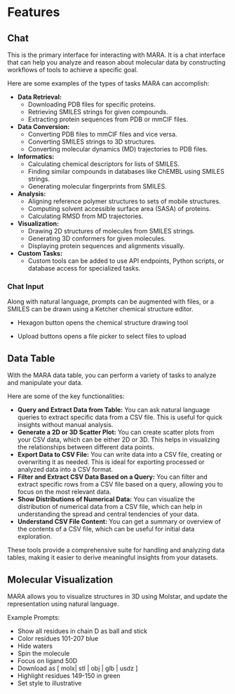# Features

## Chat

This is the primary interface for interacting with MARA. It is a chat interface that can help you analyze and reason about molecular data by constructing workflows of tools to achieve a specific goal.
<vimg src="mara/mara-chat.png" />

 Here are some examples of the types of tasks MARA can accomplish:
* **Data Retrieval:**
    - Downloading PDB files for specific proteins.
    - Retrieving SMILES strings for given compounds.
    - Extracting protein sequences from PDB or mmCIF files.
* **Data Conversion:**
    - Converting PDB files to mmCIF files and vice versa.
    - Converting SMILES strings to 3D structures.
    - Converting molecular dynamics (MD) trajectories to PDB files.
* **Informatics:**
    - Calculating chemical descriptors for lists of SMILES.
    - Finding similar compounds in databases like ChEMBL using SMILES strings.
    - Generating molecular fingerprints from SMILES.
* **Analysis:**
    - Aligning reference polymer structures to sets of mobile structures.
    - Computing solvent accessible surface area (SASA) of proteins.
    - Calculating RMSD from MD trajectories.
* **Visualization:**
    - Drawing 2D structures of molecules from SMILES strings.
    - Generating 3D conformers for given molecules.
    - Displaying protein sequences and alignments visually.
* **Custom Tasks:**
    - Custom tools can be added to use API endpoints, Python scripts, or database access for specialized tasks.

### Chat Input
<vimg src="mara/chat-input.png" />
Along with natural language, prompts can be augmented with files, or a SMILES can be drawn using a Ketcher  chemical structure editor.

- Hexagon button opens the chemical structure drawing tool

- Upload buttons opens a file picker to select files to upload

## Data Table
With the MARA data table, you can perform a variety of tasks to analyze and manipulate your data.

<vimg src="mara/data-table.png" />

Here are some of the key functionalities:

- **Query and Extract Data from Table:** You can ask natural language queries to extract specific data from a CSV file. This is useful for quick insights without manual analysis.
- **Generate a 2D or 3D Scatter Plot:** You can create scatter plots from your CSV data, which can be either 2D or 3D. This helps in visualizing the relationships between different data points.
- **Export Data to CSV File:** You can write data into a CSV file, creating or overwriting it as needed. This is ideal for exporting processed or analyzed data into a CSV format.
- **Filter and Extract CSV Data Based on a Query:** You can filter and extract specific rows from a CSV file based on a query, allowing you to focus on the most relevant data.
- **Show Distributions of Numerical Data:** You can visualize the distribution of numerical data from a CSV file, which can help in understanding the spread and central tendencies of your data.
- **Understand CSV File Content:** You can get a summary or overview of the contents of a CSV file, which can be useful for initial data exploration.

These tools provide a comprehensive suite for handling and analyzing data tables, making it easier to derive meaningful insights from your datasets.

## Molecular Visualization
MARA allows you to visualize structures in 3D using Molstar, and update the representation using natural language.

<vimg src="mara/mol-viz.png" />

Example Prompts:
* Show all residues in chain D as ball and stick
* Color residues 101-207 blue
* Hide waters
* Spin the molecule
* Focus on ligand 50D
* Download as [ molx| stl | obj | glb | usdz ]
* Highlight residues 149-150 in green
* Set style to illustrative
